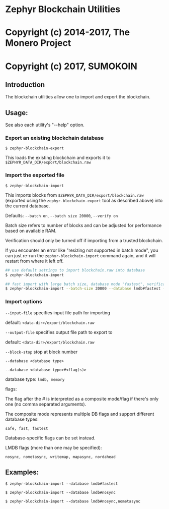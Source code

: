 # Zephyr Blockchain Utilities

# Copyright (c) 2014-2017, The Monero Project
# Copyright (c) 2017, SUMOKOIN

## Introduction

The blockchain utilities allow one to import and export the blockchain.

## Usage:

See also each utility's "--help" option.

### Export an existing blockchain database

`$ zephyr-blockchain-export`

This loads the existing blockchain and exports it to `$ZEPHYR_DATA_DIR/export/blockchain.raw`

### Import the exported file

`$ zephyr-blockchain-import`

This imports blocks from `$ZEPHYR_DATA_DIR/export/blockchain.raw` (exported using the
`zephyr-blockchain-export` tool as described above) into the current database.

Defaults: `--batch on`, `--batch size 20000`, `--verify on`

Batch size refers to number of blocks and can be adjusted for performance based on available RAM.

Verification should only be turned off if importing from a trusted blockchain.

If you encounter an error like "resizing not supported in batch mode", you can just re-run
the `zephyr-blockchain-import` command again, and it will restart from where it left off.

```bash
## use default settings to import blockchain.raw into database
$ zephyr-blockchain-import

## fast import with large batch size, database mode "fastest", verification off
$ zephyr-blockchain-import --batch-size 20000 --database lmdb#fastest --verify off

```

### Import options

`--input-file`
specifies input file path for importing

default: `<data-dir>/export/blockchain.raw`

`--output-file`
specifies output file path to export to

default: `<data-dir>/export/blockchain.raw`

`--block-stop`
stop at block number

`--database <database type>`

`--database <database type>#<flag(s)>`

database type: `lmdb, memory`

flags:

The flag after the # is interpreted as a composite mode/flag if there's only
one (no comma separated arguments).

The composite mode represents multiple DB flags and support different database types:

`safe, fast, fastest`

Database-specific flags can be set instead.

LMDB flags (more than one may be specified):

`nosync, nometasync, writemap, mapasync, nordahead`

## Examples:

```
$ zephyr-blockchain-import --database lmdb#fastest

$ zephyr-blockchain-import --database lmdb#nosync

$ zephyr-blockchain-import --database lmdb#nosync,nometasync
```
